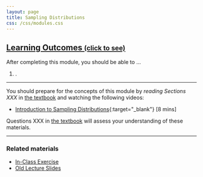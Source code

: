 ```yaml
---
layout: page
title: Sampling Distributions
css: /css/modules.css
---
```


<div class="panel-group">
  <div class="panel panel-default">
    <div class="panel-heading">
      <h2 class="panel-title">
        <a data-toggle="collapse" href="#ILOs">Learning Outcomes <small>(click to see)</small></a>
      </h2>
    </div>
    <div id="ILOs" class="panel-collapse collapse">
      <div class="panel-body">

<p>After completing this module, you should be able to ...</p>

<ol>
  <li>.</li>
</ol>
</div>
      </div>
    </div>
  </div>
</div>

----

You should prepare for the concepts of this module by *reading Sections XXX* in [the textbook](../../book/) and watching the following videos:

* [Introduction to Sampling Distributions](https://www.youtube.com/v/Zbw-YvELsaM?version=3&autoplay=1){:target="_blank"} [8 mins]

Questions XXX in [the textbook](../../book/) will assess your understanding of these materials.

----

### Related materials

* [In-Class Exercise](CE.html)
* [Old Lecture Slides](PPT_old.pptx)
